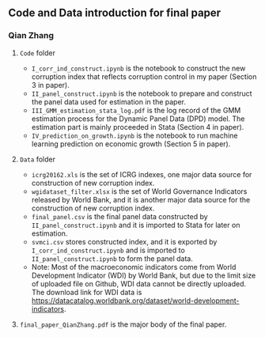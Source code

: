 ## Code and Data introduction for final paper

### Qian Zhang

1. `Code` folder
    * `I_corr_ind_construct.ipynb` is the notebook to construct the new corruption index that reflects corruption control in my paper (Section 3 in paper). 
    * `II_panel_construct.ipynb` is the notebook to prepare and construct the panel data used for estimation in the paper.
    * `III_GMM_estimation_stata_log.pdf` is the log record of the GMM estimation process for the Dynamic Panel Data (DPD) model. The estimation part is mainly proceeded in Stata (Section 4 in paper).
    * `IV_prediction_on_growth.ipynb` is the notebook to run machine learning prediction on economic growth (Section 5 in paper). 

2. `Data` folder
    * `icrg20162.xls` is the set of ICRG indexes, one major data source for construction of new corruption index. 
    * `wgidataset_filter.xlsx` is the set of World Governance Indicators released by World Bank, and it is another major data source for the construction of new corruption index. 
    * `final_panel.csv` is the final panel data constructed by `II_panel_construct.ipynb` and it is imported to Stata for later on estimation.
    * `svmci.csv` stores constructed index, and it is exported by `I_corr_ind_construct.ipynb` and is imported to `II_panel_construct.ipynb` to form the panel data.
    * Note: Most of the macroeconomic indicators come from World Development Indicator (WDI) by World Bank, but due to the limit size of uploaded file on Github, WDI data cannot be directly uploaded. The download link for WDI data is https://datacatalog.worldbank.org/dataset/world-development-indicators. 

3. `final_paper_QianZhang.pdf` is the major body of the final paper.
